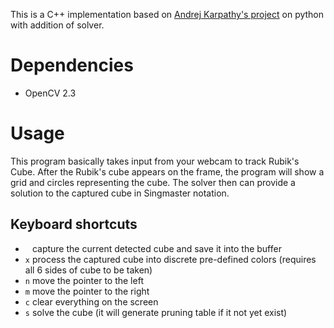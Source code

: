 This is a C++ implementation based on [Andrej Karpathy's project](http://www.cs.ubc.ca/~andrejk/525project/) on python with addition of solver.

# Dependencies
* OpenCV 2.3

# Usage
This program basically takes input from your webcam to track Rubik's Cube. After the Rubik's cube appears on the frame, the program will show a grid and circles representing the cube. The solver then can provide a solution to the captured cube in Singmaster notation.

## Keyboard shortcuts

* ` ` capture the current detected cube and save it into the buffer
* `x` process the captured cube into discrete pre-defined colors (requires all 6 sides of cube to be taken)
* `n` move the pointer to the left
* `m` move the pointer to the right
* `c` clear everything on the screen
* `s` solve the cube (it will generate pruning table if it not yet exist)
